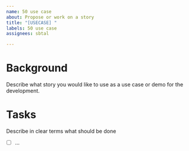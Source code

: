 ```yaml
---
name: 50 use case
about: Propose or work on a story
title: "[USECASE] "
labels: 50 use case
assignees: sbtal

---
```


# Background

Describe what story you would like to use as a use case or demo for the development. 

# Tasks

Describe in clear terms what should be done
- [ ] ...
